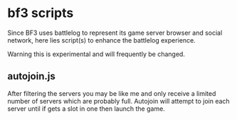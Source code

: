 # bf3 scripts

Since BF3 uses battlelog to represent its game server browser and social network, here lies script(s) to enhance the battlelog experience.

Warning this is experimental and will frequently be changed.

## autojoin.js
After filtering the servers you may be like me and only receive a limited number of servers which are probably full. Autojoin will attempt to join each server until if gets a slot in one then launch the game. 